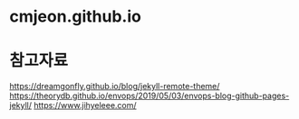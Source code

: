 # cmjeon.github.io
# 참고자료
https://dreamgonfly.github.io/blog/jekyll-remote-theme/   
https://theorydb.github.io/envops/2019/05/03/envops-blog-github-pages-jekyll/
https://www.jihyeleee.com/
